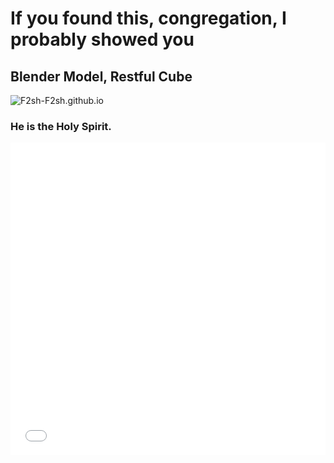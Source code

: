 # If you found this, congregation, I probably showed you

## Blender Model, Restful Cube
![F2sh-F2sh.github.io](0000-0400.gif)
### He is the Holy Spirit.

<div style="width: 100%; height: 500px;">
  <iframe src="[Hedgy Lore](https://docs.google.com/presentation/d/1xmfaB8uitjqaizqg_Da7-Bi7WiUo55ZMKizd9ExVixE/edit?usp=sharing)" frameborder="0" width="100%" height="100%" allowfullscreen="true"></iframe>
</div>
